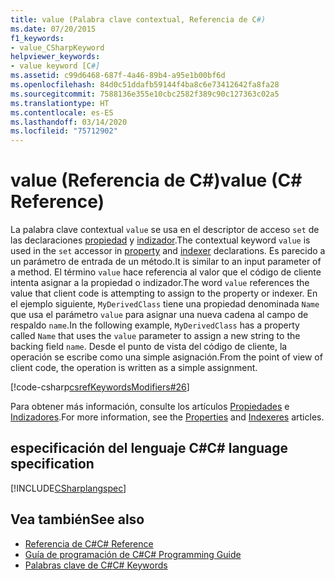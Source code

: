 ```yaml
---
title: value (Palabra clave contextual, Referencia de C#)
ms.date: 07/20/2015
f1_keywords:
- value_CSharpKeyword
helpviewer_keywords:
- value keyword [C#]
ms.assetid: c99d6468-687f-4a46-89b4-a95e1b00bf6d
ms.openlocfilehash: 84d0c51ddafb59144f4ba8c6e73412642fa8fa28
ms.sourcegitcommit: 7588136e355e10cbc2582f389c90c127363c02a5
ms.translationtype: HT
ms.contentlocale: es-ES
ms.lasthandoff: 03/14/2020
ms.locfileid: "75712902"
---
```

# <a name="value-c-reference"></a><span data-ttu-id="992a4-102">value (Referencia de C#)</span><span class="sxs-lookup"><span data-stu-id="992a4-102">value (C# Reference)</span></span>

<span data-ttu-id="992a4-103">La palabra clave contextual `value` se usa en el descriptor de acceso `set` de las declaraciones [propiedad](../../programming-guide/classes-and-structs/properties.md) y [indizador](../../programming-guide/indexers/index.md).</span><span class="sxs-lookup"><span data-stu-id="992a4-103">The contextual keyword `value` is used in the `set` accessor in [property](../../programming-guide/classes-and-structs/properties.md) and [indexer](../../programming-guide/indexers/index.md) declarations.</span></span> <span data-ttu-id="992a4-104">Es parecido a un parámetro de entrada de un método.</span><span class="sxs-lookup"><span data-stu-id="992a4-104">It is similar to an input parameter of a method.</span></span> <span data-ttu-id="992a4-105">El término `value` hace referencia al valor que el código de cliente intenta asignar a la propiedad o indizador.</span><span class="sxs-lookup"><span data-stu-id="992a4-105">The word `value` references the value that client code is attempting to assign to the property or indexer.</span></span> <span data-ttu-id="992a4-106">En el ejemplo siguiente, `MyDerivedClass` tiene una propiedad denominada `Name` que usa el parámetro `value` para asignar una nueva cadena al campo de respaldo `name`.</span><span class="sxs-lookup"><span data-stu-id="992a4-106">In the following example, `MyDerivedClass` has a property called `Name` that uses the `value` parameter to assign a new string to the backing field `name`.</span></span> <span data-ttu-id="992a4-107">Desde el punto de vista del código de cliente, la operación se escribe como una simple asignación.</span><span class="sxs-lookup"><span data-stu-id="992a4-107">From the point of view of client code, the operation is written as a simple assignment.</span></span>

[!code-csharp[csrefKeywordsModifiers#26](~/samples/snippets/csharp/VS_Snippets_VBCSharp/csrefKeywordsModifiers/CS/csrefKeywordsModifiers.cs#26)]

<span data-ttu-id="992a4-108">Para obtener más información, consulte los artículos [Propiedades](../../programming-guide/classes-and-structs/properties.md) e [Indizadores](../../programming-guide/indexers/index.md).</span><span class="sxs-lookup"><span data-stu-id="992a4-108">For more information, see the [Properties](../../programming-guide/classes-and-structs/properties.md) and [Indexeres](../../programming-guide/indexers/index.md) articles.</span></span>

## <a name="c-language-specification"></a><span data-ttu-id="992a4-109">especificación del lenguaje C#</span><span class="sxs-lookup"><span data-stu-id="992a4-109">C# language specification</span></span>

[!INCLUDE[CSharplangspec](~/includes/csharplangspec-md.md)]

## <a name="see-also"></a><span data-ttu-id="992a4-110">Vea también</span><span class="sxs-lookup"><span data-stu-id="992a4-110">See also</span></span>

- [<span data-ttu-id="992a4-111">Referencia de C#</span><span class="sxs-lookup"><span data-stu-id="992a4-111">C# Reference</span></span>](../index.md)
- [<span data-ttu-id="992a4-112">Guía de programación de C#</span><span class="sxs-lookup"><span data-stu-id="992a4-112">C# Programming Guide</span></span>](../../programming-guide/index.md)
- [<span data-ttu-id="992a4-113">Palabras clave de C#</span><span class="sxs-lookup"><span data-stu-id="992a4-113">C# Keywords</span></span>](index.md)

